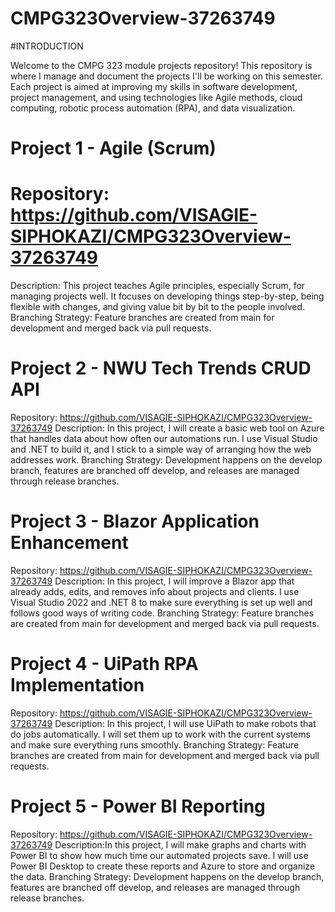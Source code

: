 # CMPG323Overview-37263749
#INTRODUCTION

Welcome to the CMPG 323 module projects repository! This repository is where I manage and document the projects I'll be working on this semester. Each project is aimed at improving my skills in software development, project management, and using technologies like Agile methods, cloud computing, robotic process automation (RPA), and data visualization.

# Project 1 - Agile (Scrum)
  # Repository: https://github.com/VISAGIE-SIPHOKAZI/CMPG323Overview-37263749
  Description: This project teaches Agile principles, especially Scrum, for managing projects well. It focuses on developing things step-by-step, being flexible with changes, and giving value bit by bit to the people involved.
  Branching Strategy:  Feature branches are created from main for development and merged back via pull requests.
  
# Project 2 - NWU Tech Trends CRUD API
  Repository: https://github.com/VISAGIE-SIPHOKAZI/CMPG323Overview-37263749
  Description: In this project, I will create a basic web tool on Azure that handles data about how often our automations run. I use Visual Studio and .NET to build it, and I stick to a simple way of arranging how the web addresses work. 
  Branching Strategy: Development happens on the develop branch, features are branched off develop, and releases are managed through release branches.
  
# Project 3 - Blazor Application Enhancement
  Repository: https://github.com/VISAGIE-SIPHOKAZI/CMPG323Overview-37263749
  Description: In this project, I will improve a Blazor app that already adds, edits, and removes info about projects and clients. I use Visual Studio 2022 and .NET 8 to make sure everything is set up well and follows good ways of writing code.
  Branching Strategy:  Feature branches are created from main for development and merged back via pull requests.

# Project 4 - UiPath RPA Implementation
  Repository: https://github.com/VISAGIE-SIPHOKAZI/CMPG323Overview-37263749
  Description: In this project, I will use UiPath to make robots that do jobs automatically. I will set them up to work with the current systems and make sure everything runs smoothly.
  Branching Strategy:  Feature branches are created from main for development and merged back via pull requests.

# Project 5 - Power BI Reporting
  Repository: https://github.com/VISAGIE-SIPHOKAZI/CMPG323Overview-37263749
  Description:In this project, I will make graphs and charts with Power BI to show how much time our automated projects save. I will use Power BI Desktop to create these reports and Azure to store and organize the data. 
  Branching Strategy: Development happens on the develop branch, features are branched off develop, and releases are managed through release branches.



